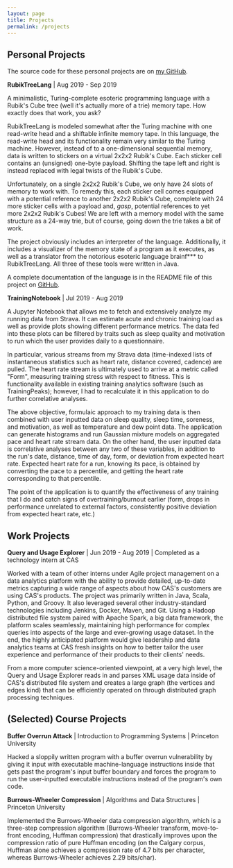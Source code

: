 ```yaml
---
layout: page
title: Projects
permalink: /projects
---
```


## Personal Projects

The source code for these personal projects are on [my GitHub](https://github.com/alanjding).

**RubikTreeLang** \| Aug 2019 - Sep 2019

A minimalistic, Turing-complete esoteric programming language with a Rubik's Cube tree (well it's actually more of a trie) memory tape. How exactly does that work, you ask?

RubikTreeLang is modeled somewhat after the Turing machine with one read-write head and a shiftable infinite memory tape. In this language, the read-write head and its functionality remain very similar to the Turing machine. However, instead of to a one-dimensional sequential memory, data is written to stickers on a virtual 2x2x2 Rubik's Cube. Each sticker cell contains an (unsigned) one-byte payload. Shifting the tape left and right is instead replaced with legal twists of the Rubik's Cube.

Unfortunately, on a single 2x2x2 Rubik's Cube, we only have 24 slots of memory to work with. To remedy this, each sticker cell comes equipped with a potential reference to another 2x2x2 Rubik's Cube, complete with 24 more sticker cells with a payload and, *gasp*, potential references to yet more 2x2x2 Rubik's Cubes! We are left with a memory model with the same structure as a 24-way trie, but of course, going down the trie takes a bit of work.

The project obviously includes an interpreter of the language. Additionally, it includes a visualizer of the memory state of a program as it executes, as well as a translator from the notorious esoteric language brainf*** to RubikTreeLang. All three of these tools were written in Java.

A complete documentation of the language is in the README file of this project on [GitHub](https://github.com/alanjding/RubikTreeLang).

**TrainingNotebook** \| Jul 2019 - Aug 2019

A Jupyter Notebook that allows me to fetch and extensively analyze my running data from Strava. It can estimate acute and chronic training load as well as provide plots showing different performance metrics. The data fed into these plots can be filtered by traits such as sleep quality and motivation to run which the user provides daily to a questionnaire.

In particular, various streams from my Strava data (time-indexed lists of instantaneous statistics such as heart rate, distance covered, cadence) are pulled. The heart rate stream is ultimately used to arrive at a metric called "Form", measuring training stress with respect to fitness. This is functionality available in existing training analytics software (such as TrainingPeaks); however, I had to recalculate it in this application to do further correlative analyses.

The above objective, formulaic approach to my training data is then combined with user inputted data on sleep quality, sleep time, soreness, and motivation, as well as temperature and dew point data. The application can generate histograms and run Gaussian mixture models on aggregated pace and heart rate stream data. On the other hand, the user inputted data is correlative analyses between any two of these variables, in addition to the run's date, distance, time of day, form, or deviation from expected heart rate. Expected heart rate for a run, knowing its pace, is obtained by converting the pace to a percentile, and getting the heart rate corresponding to that percentile.

The point of the application is to quantify the effectiveness of any training that I do and catch signs of overtraining/burnout earlier (form, drops in performance unrelated to external factors, consistently positive deviation from expected heart rate, etc.)

## Work Projects

**Query and Usage Explorer** \| Jun 2019 - Aug 2019 \| Completed as a technology intern at CAS

Worked with a team of other interns under Agile project management on a data analytics platform with the ability to provide detailed, up-to-date metrics capturing a wide range of aspects about how CAS's customers are using CAS's products. The project was primarily written in Java, Scala, Python, and Groovy. It also leveraged several other industry-standard technologies including Jenkins, Docker, Maven, and Git. Using a Hadoop distributed file system paired with Apache Spark, a big data framework, the platform scales seamlessly, maintaining high performance for complex queries into aspects of the large and ever-growing usage dataset. In the end, the highly anticipated platform would give leadership and data analytics teams at CAS fresh insights on how to better tailor the user experience and performance of their products to their clients' needs.

From a more computer science-oriented viewpoint, at a very high level, the Query and Usage Explorer reads in and parses XML usage data inside of CAS's distributed file system and creates a large graph (the vertices and edges kind) that can be efficiently operated on through distributed graph processing techniques.

## (Selected) Course Projects

**Buffer Overrun Attack** \| Introduction to Programming Systems \| Princeton University

Hacked a sloppily written program with a buffer overrun vulnerability by giving it input with executable machine-language instructions inside that gets past the program's input buffer boundary and forces the program to run the user-inputted executable instructions instead of the program's own code.

**Burrows-Wheeler Compression** \| Algorithms and Data Structures \| Princeton University

Implemented the Burrows-Wheeler data compression algorithm, which is a three-step compression algorithm (Burrows-Wheeler transform, move-to-front encoding, Huffman compression) that drastically improves upon the compression ratio of pure Huffman encoding (on the Calgary corpus, Huffman alone achieves a compression rate of 4.7 bits per character, whereas Burrows-Wheeler achieves 2.29 bits/char).
